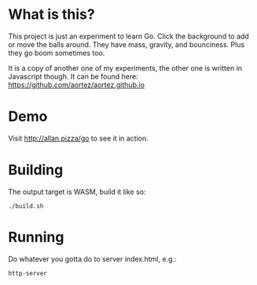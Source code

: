 # What is this?
This project is just an experiment to learn Go. Click the background to add or move the balls around.
They have mass, gravity, and bounciness. Plus they go boom sometimes too.

It is a copy of another one of my experiments, the other one is written in Javascript though. 
It can be found here:
https://github.com/aortez/aortez.github.io

# Demo
Visit http://allan.pizza/go to see it in action.

# Building
The output target is WASM, build it like so:
```
./build.sh
```

# Running
Do whatever you gotta do to server index.html, e.g.:
```
http-server
```